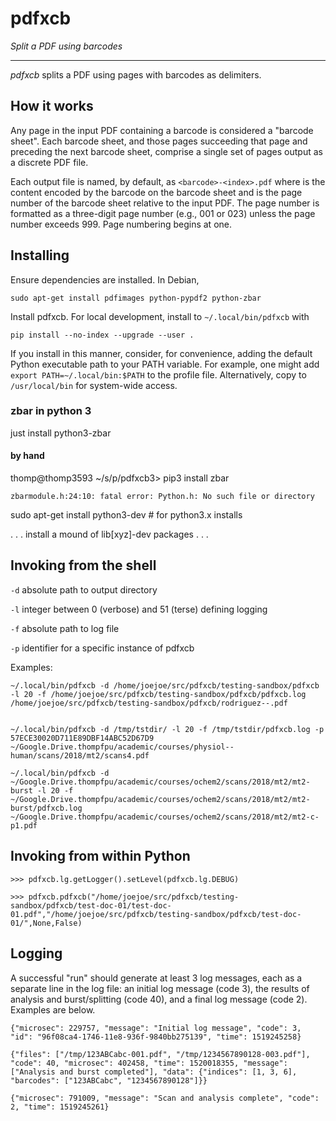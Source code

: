 # pdfxcb

*Split a PDF using barcodes*

---

*pdfxcb* splits a PDF using pages with barcodes as delimiters.


## How it works

Any page in the input PDF containing a barcode is considered a "barcode sheet". Each barcode sheet, and those pages succeeding that page and preceding the next barcode sheet, comprise a single set of pages output as a discrete PDF file.

Each output file is named, by default, as `<barcode>-<index>.pdf` where <barcode> is the content encoded by the barcode on the barcode sheet and <index> is the page number of the barcode sheet relative to the input PDF. The page number is formatted as a three-digit page number (e.g., 001 or 023) unless the page number exceeds 999. Page numbering begins at one.


## Installing

Ensure dependencies are installed. In Debian,

    sudo apt-get install pdfimages python-pypdf2 python-zbar

Install pdfxcb. For local development, install to `~/.local/bin/pdfxcb` with

    pip install --no-index --upgrade --user .

If you install in this manner, consider, for convenience, adding the default Python executable path to your PATH variable. For example, one might add `export PATH=~/.local/bin:$PATH` to the profile file. Alternatively, copy to `/usr/local/bin` for system-wide access.


### zbar in python 3


just install python3-zbar

#### by hand

thomp@thomp3593 ~/s/p/pdfxcb3> pip3 install zbar

    zbarmodule.h:24:10: fatal error: Python.h: No such file or directory

sudo apt-get install python3-dev  # for python3.x installs

. . . install a mound of lib[xyz]-dev packages . . .


## Invoking from the shell

`-d`
absolute path to output directory
						
`-l`
integer between 0 (verbose) and 51 (terse) defining logging

`-f`
absolute path to log file

`-p`
identifier for a specific instance of pdfxcb


Examples:

    ~/.local/bin/pdfxcb -d /home/joejoe/src/pdfxcb/testing-sandbox/pdfxcb -l 20 -f /home/joejoe/src/pdfxcb/testing-sandbox/pdfxcb/pdfxcb.log /home/joejoe/src/pdfxcb/testing-sandbox/pdfxcb/rodriguez--.pdf


    ~/.local/bin/pdfxcb -d /tmp/tstdir/ -l 20 -f /tmp/tstdir/pdfxcb.log -p 57ECE30020D711E89DBF14ABC52D67D9 ~/Google.Drive.thompfpu/academic/courses/physiol--human/scans/2018/mt2/scans4.pdf

    ~/.local/bin/pdfxcb -d ~/Google.Drive.thompfpu/academic/courses/ochem2/scans/2018/mt2/mt2-burst -l 20 -f ~/Google.Drive.thompfpu/academic/courses/ochem2/scans/2018/mt2/mt2-burst/pdfxcb.log ~/Google.Drive.thompfpu/academic/courses/ochem2/scans/2018/mt2/mt2-c-p1.pdf 


## Invoking from within Python

	>>> pdfxcb.lg.getLogger().setLevel(pdfxcb.lg.DEBUG)

	>>> pdfxcb.pdfxcb("/home/joejoe/src/pdfxcb/testing-sandbox/pdfxcb/test-doc-01/test-doc-01.pdf","/home/joejoe/src/pdfxcb/testing-sandbox/pdfxcb/test-doc-01/",None,False)


## Logging

A successful "run" should generate at least 3 log messages, each as a separate line in the log file: an initial log message (code 3), the results of analysis and burst/splitting (code 40), and a final log message (code 2). Examples are below.

    {"microsec": 229757, "message": "Initial log message", "code": 3, "id": "96f08ca4-1746-11e8-936f-9840bb275139", "time": 1519245258}

    {"files": ["/tmp/123ABCabc-001.pdf", "/tmp/1234567890128-003.pdf"], "code": 40, "microsec": 402458, "time": 1520018355, "message": ["Analysis and burst completed"], "data": {"indices": [1, 3, 6], "barcodes": ["123ABCabc", "1234567890128"]}}

    {"microsec": 791009, "message": "Scan and analysis complete", "code": 2, "time": 1519245261}


